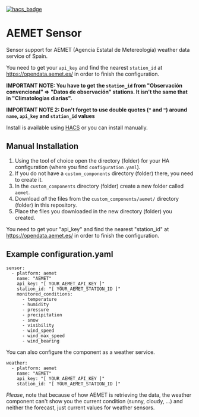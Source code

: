 [![hacs_badge](https://img.shields.io/badge/HACS-Default-orange.svg?style=for-the-badge)](https://github.com/custom-components/hacs)

# AEMET Sensor

Sensor support for AEMET (Agencia Estatal de Metereología) weather data service of Spain.

You need to get your `api_key` and find the nearest `station_id` at https://opendata.aemet.es/
in order to finish the configuration.

**IMPORTANT NOTE: You have to get the `station_id` from "Observación convencional" => "Datos de observación" stations. It isn't the same that in "Climatologías diarias".**

**IMPORTANT NOTE 2: Don't forget to use double quotes (`"` and `"`) around `name`, `api_key` and `station_id` values**

Install is available using [HACS](https://github.com/custom-components/hacs) or you can install manually.

## Manual Installation

1. Using the tool of choice open the directory (folder) for your HA configuration (where you find `configuration.yaml`).
2. If you do not have a `custom_components` directory (folder) there, you need to create it.
3. In the `custom_components` directory (folder) create a new folder called `aemet`.
4. Download _all_ the files from the `custom_components/aemet/` directory (folder) in this repository.
5. Place the files you downloaded in the new directory (folder) you created.

You need to get your "api_key" and find the nearest "station_id" at https://opendata.aemet.es/
in order to finish the configuration.

## Example configuration.yaml

```
sensor:
  - platform: aemet
    name: "AEMET"
    api_key: "[ YOUR_AEMET_API_KEY ]"
    station_id: "[ YOUR_AEMET_STATION_ID ]"
    monitored_conditions:
      - temperature
      - humidity
      - pressure
      - precipitation
      - snow
      - visibility
      - wind_speed
      - wind_max_speed
      - wind_bearing
```

You can also configure the component as a weather service.

```
weather:
  - platform: aemet
    name: "AEMET"
    api_key: "[ YOUR_AEMET_API_KEY ]"
    station_id: "[ YOUR_AEMET_STATION_ID ]"
```

*Please*, note that because of how AEMET is retrieving the data, the weather component can't show you the current condition (sunny, cloudy, ...) and neither the forecast, just current values for weather sensors.